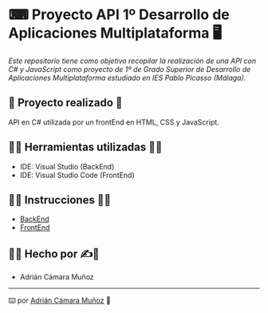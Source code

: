 # ⌨ Proyecto API 1º Desarrollo de Aplicaciones Multiplataforma 🖥

_Este repositorio tiene como objetivo recopilar la realización de una API con C# y JavaScript como proyecto de 1º de Grado Superior de Desarrollo de Aplicaciones Multiplataforma estudiado en IES Pablo Picasso (Málaga)._

## 📁 Proyecto realizado 📁
API en C# utilizada por un frontEnd en HTML, CSS y JavaScript.

## 👨‍💻 Herramientas utilizadas 👨‍💻
* IDE: Visual Studio (BackEnd)
* IDE: Visual Studio Code (FrontEnd)

## 👨‍💻 Instrucciones 👨‍💻
* [BackEnd](https://github.com/camu740/MiPrimeraAPI/tree/main/MiPrimeritaAPI-BackEnd)
* [FrontEnd](https://github.com/camu740/MiPrimeraAPI/tree/main/MiPrimeritaAPI-FrontEnd)

## 🧑‍💻 Hecho por ✍️💪
* Adrián Cámara Muñoz

---
⌨️ por [Adrián Cámara Muñoz](https://twitter.com/adriancamara740) 💛
